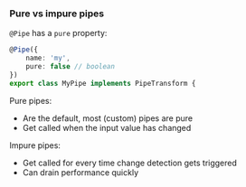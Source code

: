 ### Pure vs impure pipes

`@Pipe` has a `pure` property:
```ts
@Pipe({
	name: 'my',
	pure: false // boolean
})
export class MyPipe implements PipeTransform {
```

Pure pipes:
* Are the default, most (custom) pipes are pure 
* Get called when the input value has changed

Impure pipes:
* Get called for every time change detection gets triggered
* Can drain performance quickly